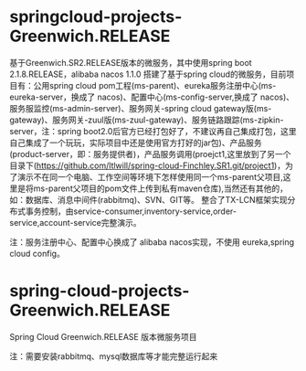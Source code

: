 # springcloud-projects-Greenwich.RELEASE
基于Greenwich.SR2.RELEASE版本的微服务，其中使用spring boot 2.1.8.RELEASE，alibaba nacos 1.1.0 搭建了基于spring cloud的微服务，目前项目有：公用spring cloud pom工程(ms-parent)、eureka服务注册中心(ms-eureka-server，换成了 nacos)、配置中心(ms-config-server,换成了 nacos)、服务服监控(ms-admin-server)、服务网关-spring cloud gateway版(ms-gateway)、服务网关-zuul版(ms-zuul-gateway)、服务链路跟踪(ms-zipkin-server，注：spring boot2.0后官方已经打包好了，不建议再自己集成打包，这里自己集成了一个玩玩，实际项目中还是使用官方打好的jar包)、产品服务(product-server，即：服务提供者)，产品服务调用(proejct1,这里放到了另一个目录下(https://github.com/ltlwill/spring-cloud-Finchley.SR1.git/project1)，为了演示不在同一个电脑、工作空间等环境下怎样使用同一个ms-parent父项目,这里是将ms-parent父项目的pom文件上传到私有maven仓库),当然还有其他的，如：数据库、消息中间件(rabbitmq)、SVN、GIT等。
整合了TX-LCN框架实现分布式事务控制，由service-consumer,inventory-service,order-service,account-service完整演示。

注：服务注册中心、配置中心换成了 alibaba nacos实现，不使用 eureka,spring cloud config。

# spring-cloud-projects-Greenwich.RELEASE
Spring Cloud Greenwich.RELEASE 版本微服务项目

注：需要安装rabbitmq、mysql数据库等才能完整运行起来


